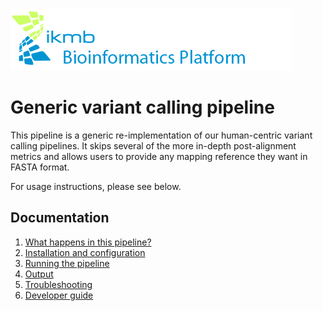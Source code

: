 ![](images/ikmb_bfx_logo.png)

# Generic variant calling pipeline

This pipeline is a generic re-implementation of our human-centric variant calling pipelines. It skips several of the more in-depth post-alignment metrics and allows users to provide any mapping reference they want in FASTA format. 

For usage instructions, please see below. 

## Documentation 

1. [What happens in this pipeline?](docs/pipeline.md)
2. [Installation and configuration](docs/installation.md)
3. [Running the pipeline](docs/usage.md)
4. [Output](docs/output.md)
5. [Troubleshooting](docs/troubleshooting.md)
6. [Developer guide](docs/developer.md)
